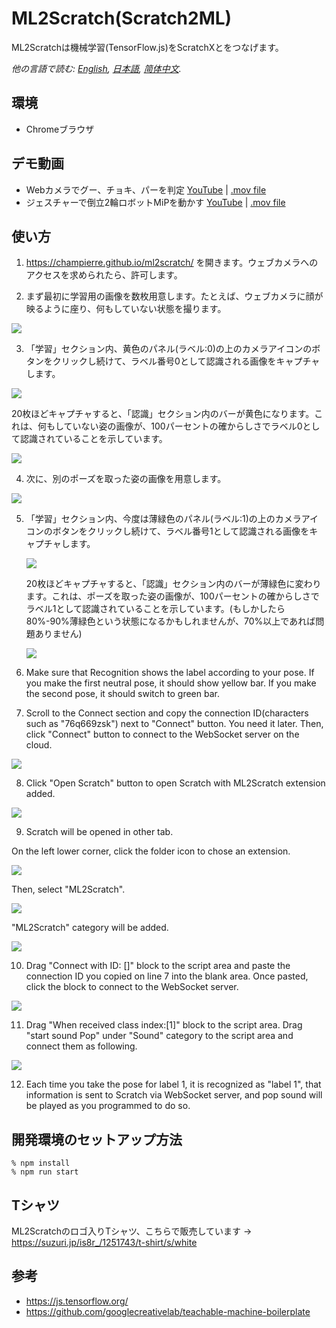 # ML2Scratch(Scratch2ML)

ML2Scratchは機械学習(TensorFlow.js)をScratchXとをつなげます。

*他の言語で読む: [English](README.md), [日本語](README.ja.md), [简体中文](README.zh-cn.md).*

## 環境

- Chromeブラウザ

## デモ動画

- Webカメラでグー、チョキ、パーを判定 [YouTube](https://www.youtube.com/watch?v=DkH1hwc-Gb4) | [.mov file](https://s3.amazonaws.com/champierre/movies/rsp_demo.mov)
- ジェスチャーで倒立2輪ロボットMiPを動かす [YouTube](https://www.youtube.com/watch?v=GKXimEB5WQg) | [.mov file](https://s3.amazonaws.com/champierre/movies/mip_demo.mov)

## 使い方

1. https://champierre.github.io/ml2scratch/ を開きます。ウェブカメラへのアクセスを求められたら、許可します。

2. まず最初に学習用の画像を数枚用意します。たとえば、ウェブカメラに顔が映るように座り、何もしていない状態を撮ります。

  <img src="images/en/neutral.png" />

3. 「学習」セクション内、黄色のパネル(ラベル:0)の上のカメラアイコンのボタンをクリックし続けて、ラベル番号0として認識される画像をキャプチャします。

  <img src="images/ja/before_training_0.png" />

  20枚ほどキャプチャすると、「認識」セクション内のバーが黄色になります。これは、何もしていない姿の画像が、100パーセントの確からしさでラベル0として認識されていることを示しています。

  <img src="images/ja/after_training_0.png" />

4. 次に、別のポーズを取った姿の画像を用意します。

  <img src="images/en/gesture.png" />

5. 「学習」セクション内、今度は薄緑色のパネル(ラベル:1)の上のカメラアイコンのボタンをクリックし続けて、ラベル番号1として認識される画像をキャプチャします。

    <img src="images/ja/before_training_1.png" />

    20枚ほどキャプチャすると、「認識」セクション内のバーが薄緑色に変わります。これは、ポーズを取った姿の画像が、100パーセントの確からしさでラベル1として認識されていることを示しています。(もしかしたら80%-90%薄緑色という状態になるかもしれませんが、70%以上であれば問題ありません)

    <img src="images/ja/after_training_1.png" />

6. Make sure that Recognition shows the label according to your pose. If you make the first neutral pose, it should show yellow bar. If you make the second pose, it should switch to green bar.

7. Scroll to the Connect section and copy the connection ID(characters such as "76q669zsk") next to "Connect" button. You need it later. Then, click "Connect" button to connect to the WebSocket server on the cloud.

  <img src="images/en/connect.png" />

8. Click "Open Scratch" button to open Scratch with ML2Scratch extension added.

  <img src="images/en/scratch.png" />

9. Scratch will be opened in other tab.

  On the left lower corner, click the folder icon to chose an extension.

  <img src="images/en/add_extension.png" />

  Then, select "ML2Scratch".

  <img src="images/en/ml2scratch_extension.png" />

  "ML2Scratch" category will be added.

  <img src="images/en/ml2scratch_extension_added.png" />

10. Drag "Connect with ID: []" block to the script area and paste the connection ID you copied on line 7 into the blank area. Once pasted, click the block to connect to the WebSocket server.

  <img src="images/en/scratch3_connect_block.png" />

11. Drag "When received class index:[1]" block to the script area. Drag "start sound Pop" under "Sound" category to the script area and connect them as following.

  <img src="images/en/scratch3_play_sound.png" />

12. Each time you take the pose for label 1, it is recognized as "label 1", that information is sent to Scratch via WebSocket server, and pop sound will be played as you programmed to do so.

## 開発環境のセットアップ方法

```
% npm install
% npm run start
```

## Tシャツ

ML2Scratchのロゴ入りTシャツ、こちらで販売しています ->
https://suzuri.jp/is8r_/1251743/t-shirt/s/white

## 参考

- https://js.tensorflow.org/
- https://github.com/googlecreativelab/teachable-machine-boilerplate
